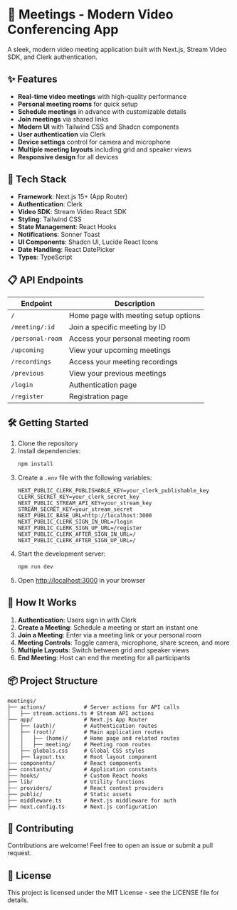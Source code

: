 # 🎥 Meetings - Modern Video Conferencing App

A sleek, modern video meeting application built with Next.js, Stream Video SDK, and Clerk authentication.

## ✨ Features

-   **Real-time video meetings** with high-quality performance
-   **Personal meeting rooms** for quick setup
-   **Schedule meetings** in advance with customizable details
-   **Join meetings** via shared links
-   **Modern UI** with Tailwind CSS and Shadcn components
-   **User authentication** via Clerk
-   **Device settings** control for camera and microphone
-   **Multiple meeting layouts** including grid and speaker views
-   **Responsive design** for all devices

## 🚀 Tech Stack

-   **Framework**: Next.js 15+ (App Router)
-   **Authentication**: Clerk
-   **Video SDK**: Stream Video React SDK
-   **Styling**: Tailwind CSS
-   **State Management**: React Hooks
-   **Notifications**: Sonner Toast
-   **UI Components**: Shadcn UI, Lucide React Icons
-   **Date Handling**: React DatePicker
-   **Types**: TypeScript

## 📋 API Endpoints

| Endpoint         | Description                          |
| ---------------- | ------------------------------------ |
| `/`              | Home page with meeting setup options |
| `/meeting/:id`   | Join a specific meeting by ID        |
| `/personal-room` | Access your personal meeting room    |
| `/upcoming`      | View your upcoming meetings          |
| `/recordings`    | Access your meeting recordings       |
| `/previous`      | View your previous meetings          |
| `/login`         | Authentication page                  |
| `/register`      | Registration page                    |

## 🛠️ Getting Started

1. Clone the repository
2. Install dependencies:
    ```bash
    npm install
    ```
3. Create a `.env` file with the following variables:
    ```
    NEXT_PUBLIC_CLERK_PUBLISHABLE_KEY=your_clerk_publishable_key
    CLERK_SECRET_KEY=your_clerk_secret_key
    NEXT_PUBLIC_STREAM_API_KEY=your_stream_key
    STREAM_SECRET_KEY=your_stream_secret
    NEXT_PUBLIC_BASE_URL=http://localhost:3000
    NEXT_PUBLIC_CLERK_SIGN_IN_URL=/login
    NEXT_PUBLIC_CLERK_SIGN_UP_URL=/register
    NEXT_PUBLIC_CLERK_AFTER_SIGN_IN_URL=/
    NEXT_PUBLIC_CLERK_AFTER_SIGN_UP_URL=/
    ```
4. Start the development server:
    ```bash
    npm run dev
    ```
5. Open [http://localhost:3000](http://localhost:3000) in your browser

## 📸 How It Works

1. **Authentication**: Users sign in with Clerk
2. **Create a Meeting**: Schedule a meeting or start an instant one
3. **Join a Meeting**: Enter via a meeting link or your personal room
4. **Meeting Controls**: Toggle camera, microphone, share screen, and more
5. **Multiple Layouts**: Switch between grid and speaker views
6. **End Meeting**: Host can end the meeting for all participants

## 📦 Project Structure

```
meetings/
├── actions/            # Server actions for API calls
│   ├── stream.actions.ts # Stream API actions
├── app/                # Next.js App Router
│   ├── (auth)/         # Authentication routes
│   ├── (root)/         # Main application routes
│   │   ├── (home)/     # Home page and related routes
│   │   ├── meeting/    # Meeting room routes
│   ├── globals.css     # Global CSS styles
│   ├── layout.tsx      # Root layout component
├── components/         # React components
├── constants/          # Application constants
├── hooks/              # Custom React hooks
├── lib/                # Utility functions
├── providers/          # React context providers
├── public/             # Static assets
├── middleware.ts       # Next.js middleware for auth
├── next.config.ts      # Next.js configuration
```

## 🧩 Contributing

Contributions are welcome! Feel free to open an issue or submit a pull request.

## 📄 License

This project is licensed under the MIT License - see the LICENSE file for details.
